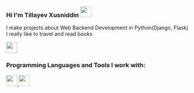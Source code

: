 ### Hi I'm Tillayev Xusniddin <img src="https://media.giphy.com/media/hvRJCLFzcasrR4ia7z/giphy.gif"    width="30px">

I make projects about Web Backend Development in Python(Django, Flask) <br/>
I really like to travel and read books

<a href="https://www.instagram.com/xusniddin13_04/"> 
<img src="https://freelogopng.com/images/all_img/1658586823instagram-logo-transparent.png" width="30px">
</a>

<br />

### Programming Languages and Tools I work with:

<a href="#"> 
<img src="https://cdn-icons-png.flaticon.com/512/5968/5968286.png" width="30px">
</a>
<a href="#"> 
<img src="https://cdn-icons-png.flaticon.com/128/5968/5968238.png" width="30px">
</a>








